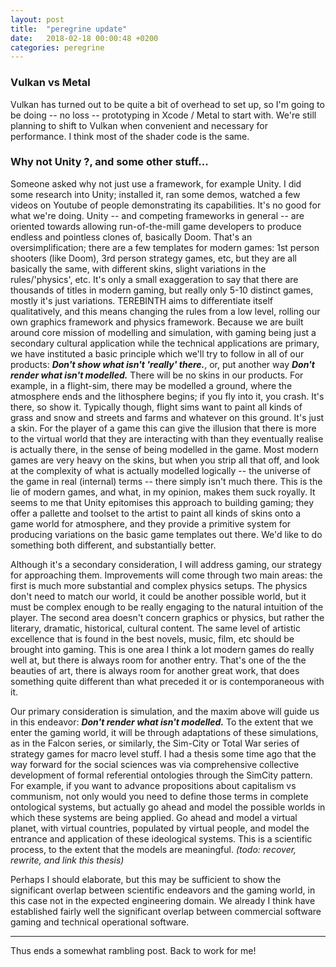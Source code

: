 ```yaml
---
layout: post
title:  "peregrine update"
date:   2018-02-18 00:00:48 +0200
categories: peregrine
---
```


### Vulkan vs Metal
Vulkan has turned out to be quite a bit of overhead to set up, so I'm going to be doing -- no loss -- prototyping in Xcode / Metal to start with.  We're still planning to shift to Vulkan when convenient and necessary for performance.  I think most of the shader code is the same.  


### Why not Unity ?, and some other stuff...
Someone asked why not just use a framework, for example Unity.  I did some research into Unity; installed it, ran some demos, watched a few videos on Youtube of people demonstrating its capabilities.  It's no good for what we're doing.  Unity -- and competing frameworks in general -- are oriented towards allowing run-of-the-mill game developers to produce endless and pointless clones of, basically Doom.  That's an oversimplification; there are a few templates for modern games: 1st person shooters (like Doom), 3rd person strategy games, etc, but they are all basically the same, with different skins, slight variations in the rules/'physics', etc.  It's only a small exaggeration to say that there are thousands of titles in modern gaming, but really only 5-10 distinct games, mostly it's just variations.  TEREBINTH aims to differentiate itself qualitatively, and this means changing the rules from a low level, rolling our own graphics framework and physics framework.  Because we are built around core mission of modelling and simulation, with gaming being just a secondary cultural application while the technical applications are primary, we have instituted a basic principle which we'll try to follow in all of our products:  _**Don't show what isn't 'really' there.**_, or, put another way _**Don't render what isn't modelled.**_ There will be no skins in our products. For example, in a flight-sim, there may be modelled a ground, where the atmosphere ends and the lithosphere begins; if you fly into it, you crash. It's there, so show it.  Typically though, flight sims want to paint all kinds of grass and snow and streets and farms and whatever on this ground.  It's just a skin.  For the player of a game this can give the illusion that there is more to the virtual world that they are interacting with than they eventually realise is actually there, in the sense of being modelled in the game.  Most modern games are very heavy on the skins, but when you strip all that off, and look at the complexity of what is actually modelled logically -- the universe of the game in real (internal) terms -- there simply isn't much there.  This is the lie of modern games, and what, in my opinion, makes them suck royally.  It seems to me that Unity epitomises this approach to building gaming; they offer a pallette and toolset to the artist to paint all kinds of skins onto a game world for atmosphere, and they provide a primitive system for producing variations on the basic game templates out there.  We'd like to do something both different, and substantially better.

Although it's a secondary consideration, I will address gaming, our strategy for approaching them.  Improvements will come through two main areas: the first is much more substantial and complex physics setups.  The physics don't need to match our world, it could be another possible world, but it must be complex enough to be really engaging to the natural intuition of the player.  The second area doesn't concern graphics or physics, but rather the literary, dramatic, historical, cultural content. The same level of artistic excellence that is found in the best novels, music, film, etc should be brought into gaming.  This is one area I think a lot modern games do really well at, but there is always room for another entry.  That's one of the the beauties of art, there is always room for another great work, that does something quite different than what preceded it or is contemporaneous with it.

Our primary consideration is simulation, and the maxim above will guide us in this endeavor: _**Don't render what isn't modelled.**_  To the extent that we enter the gaming world, it will be through adaptations of these simulations, as in the Falcon series, or similarly, the Sim-City or Total War series of strategy games for macro level stuff.  I had a thesis some time ago that the way forward for the social sciences was via comprehensive collective development of formal referential ontologies through the SimCity pattern. For example, if you want to advance propositions about capitalism vs communism, not only would you need to define those terms in complete ontological systems, but actually go ahead and model the possible worlds in which these systems are being applied.  Go ahead and model a virtual planet, with virtual countries, populated by virtual people, and model the entrance and application of these ideological systems.  This is a scientific process, to the extent that the models are meaningful. _(todo: recover, rewrite, and link this thesis)_

Perhaps I should elaborate, but this may be sufficient to show the significant overlap between scientific endeavors and the gaming world, in this case not in the expected engineering domain.  We already I think have established fairly well the significant overlap between commercial software gaming and technical operational software.  

________________

Thus ends a somewhat rambling post.  Back to work for me!
